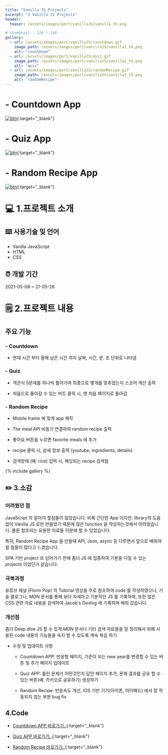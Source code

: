 ```yaml
---
title: "Vanilla-JS Projects"
excerpt: "3 Vanilla-JS Projects"
header:
  teaser: /assets/images/port/vanillaJS/vanilla_th.png

# thumbnail : 210 * 140
gallery:
  - url: /assets/images/port/vanillaJS/countdown.gif
    image_path: /assets/images/port/vanillaJS/vanilla1_th.png
    alt: "countDown"
  - url: /assets/images/port/vanillaJS/quiz.gif
    image_path: /assets/images/port/vanillaJS/vanilla2_th.png
    alt: "quiz"
  - url: /assets/images/port/vanillaJS/randomRecipe.gif
    image_path: /assets/images/port/vanillaJS/vanilla3_th.png
    alt: "randomRecipe"
---
```



# - Countdown App
[![btn](https://user-images.githubusercontent.com/28912774/118504277-55440380-b766-11eb-8730-3d6978b073c4.png)](https://countdown.jacobko.info/){:target="\_blank"}


# - Quiz App
[![btn](https://user-images.githubusercontent.com/28912774/118504277-55440380-b766-11eb-8730-3d6978b073c4.png)](https://quiz1.jacobko.info/){:target="\_blank"}

# - Random Recipe App
[![btn](https://user-images.githubusercontent.com/28912774/118504277-55440380-b766-11eb-8730-3d6978b073c4.png)](https://recipe.jacobko.info/){:target="\_blank"}

# 💻 1.프로젝트 소개

## ⌨️ 사용기술 및 언어

- Vanilla JavaScript
- HTML
- CSS

## ⏰ 개발 기간

2021-05-08 ~ 21-05-28

# 🗒 2.프로젝트 내용

## 주요 기능

### - Countdown

- 현재 시간 부터 올해 남은 시간 까지 날짜, 시간, 분, 초 단위로 나타냄

### - Quiz

- 객관식 5문제를 하나씩 풀어가며 최종으로 몇개를 맞추었는지 스코어 계산 출력

- 처음으로 돌아갈 수 있는 버트 클릭 시, 맨 처음 페이지로 돌아감

### - Random Recipe

- Mobile frame 에 맞게 app 제작

- The meal API 비동기 연결하여 random recipe 출력

- 좋아요 버튼을 누르면 favorite meals 에 추가

- recipe 클릭 시, 상세 정보 출력 (youtube, ingredients, details)

- 검색창에 (예: rice) 입력 시, 해당되는 recipe 검색됨


{% include gallery %}

## ✏️ 3.소감

### 어려웠던 점

JavaScript 의 알아야 할점들이 많았습니다. 비록 간단한 App 이지만, library의 도움없이 Vanilla JS 로만 만들었기 때문에 많은 function 을 작성하는것에서 어려웠습니다. 물론 참조되는 유용한 자료들 덕분에 할 수 있었습니다.

특히, Random Recipe App 을 만들때 API, Json, async 등 다루면서 앞으로 배워야될 점들이 많다고 느겼습니다.

SPA 기반 project 로 넘어가기 전에 좀더 JS 에 집중하여 기본을 다질 수 있는 projects 이었던거 같습니다.

### 극복과정

유튜브 체널 (Florin Pop) 의 Tutorial 영상을 주로 참조하여 code 를 작성하였으나, 기술 블로그나, MDN 문서를 통해 보다 자세하고 기본적인 JS 를 기록하며, 또한 많은 CSS 관련 자료 내용을 검색하여 Jacob's Devlog 에 기록하며 배워 갔습니다.


### 개선점

좀더 Deep dive JS 할 수 있게 MDN 문서나 기타 검색 자료들을 잘 정리해서 위해 사용된 code 내용의 기능들을 숙지 할 수 있도록 계속 복습 하기.

- 수정 및 업데이트 사항

  - Countdown APP: 반응형 페이지, 기준이 되는 new year를 변경할 수 있는 버튼 및 추가 페이지 업데이트

  - Quiz APP: 틀린 문제가 어떤것인지 답안 페이지 추가, 문제 결과를 공유 할 수 있는 버튼(예: 카카오로 공유하기) 생성하기

  - Random Recipe: 반응속도 개선, IOS 기반 기기(아이폰, 아이패드) 에서 잘 작동되지 않는 부분 bug fix

## 4.Code

- [Countdown APP 바로가기..](https://github.com/jacobkosmart/8.May.21_Countdown_Vanilla-JS){:target="\_blank"}

- [Quiz APP 바로가기..](https://github.com/jacobkosmart/24.May.21_QuizApp_Vanilla-JS){:target="\_blank"}

- [Random Recipe 바로가기..](https://github.com/jacobkosmart/28.May.21_randomRecipe_Vanilla-JS){:target="\_blank"}


